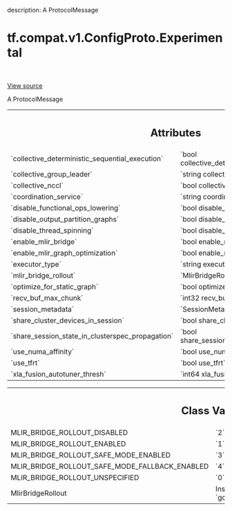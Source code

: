 description: A ProtocolMessage

<div itemscope itemtype="http://developers.google.com/ReferenceObject">
<meta itemprop="name" content="tf.compat.v1.ConfigProto.Experimental" />
<meta itemprop="path" content="Stable" />
<meta itemprop="property" content="MLIR_BRIDGE_ROLLOUT_DISABLED"/>
<meta itemprop="property" content="MLIR_BRIDGE_ROLLOUT_ENABLED"/>
<meta itemprop="property" content="MLIR_BRIDGE_ROLLOUT_SAFE_MODE_ENABLED"/>
<meta itemprop="property" content="MLIR_BRIDGE_ROLLOUT_SAFE_MODE_FALLBACK_ENABLED"/>
<meta itemprop="property" content="MLIR_BRIDGE_ROLLOUT_UNSPECIFIED"/>
<meta itemprop="property" content="MlirBridgeRollout"/>
</div>

# tf.compat.v1.ConfigProto.Experimental

<!-- Insert buttons and diff -->

<table class="tfo-notebook-buttons tfo-api nocontent" align="left">

</table>

<a target="_blank" href="/code/stable/tensorflow/core/protobuf/config.proto">View source</a>



A ProtocolMessage

<!-- Placeholder for "Used in" -->




<!-- Tabular view -->
 <table class="responsive fixed orange">
<colgroup><col width="214px"><col></colgroup>
<tr><th colspan="2"><h2 class="add-link">Attributes</h2></th></tr>

<tr>
<td>
`collective_deterministic_sequential_execution`
</td>
<td>
`bool collective_deterministic_sequential_execution`
</td>
</tr><tr>
<td>
`collective_group_leader`
</td>
<td>
`string collective_group_leader`
</td>
</tr><tr>
<td>
`collective_nccl`
</td>
<td>
`bool collective_nccl`
</td>
</tr><tr>
<td>
`coordination_service`
</td>
<td>
`string coordination_service`
</td>
</tr><tr>
<td>
`disable_functional_ops_lowering`
</td>
<td>
`bool disable_functional_ops_lowering`
</td>
</tr><tr>
<td>
`disable_output_partition_graphs`
</td>
<td>
`bool disable_output_partition_graphs`
</td>
</tr><tr>
<td>
`disable_thread_spinning`
</td>
<td>
`bool disable_thread_spinning`
</td>
</tr><tr>
<td>
`enable_mlir_bridge`
</td>
<td>
`bool enable_mlir_bridge`
</td>
</tr><tr>
<td>
`enable_mlir_graph_optimization`
</td>
<td>
`bool enable_mlir_graph_optimization`
</td>
</tr><tr>
<td>
`executor_type`
</td>
<td>
`string executor_type`
</td>
</tr><tr>
<td>
`mlir_bridge_rollout`
</td>
<td>
`MlirBridgeRollout mlir_bridge_rollout`
</td>
</tr><tr>
<td>
`optimize_for_static_graph`
</td>
<td>
`bool optimize_for_static_graph`
</td>
</tr><tr>
<td>
`recv_buf_max_chunk`
</td>
<td>
`int32 recv_buf_max_chunk`
</td>
</tr><tr>
<td>
`session_metadata`
</td>
<td>
`SessionMetadata session_metadata`
</td>
</tr><tr>
<td>
`share_cluster_devices_in_session`
</td>
<td>
`bool share_cluster_devices_in_session`
</td>
</tr><tr>
<td>
`share_session_state_in_clusterspec_propagation`
</td>
<td>
`bool share_session_state_in_clusterspec_propagation`
</td>
</tr><tr>
<td>
`use_numa_affinity`
</td>
<td>
`bool use_numa_affinity`
</td>
</tr><tr>
<td>
`use_tfrt`
</td>
<td>
`bool use_tfrt`
</td>
</tr><tr>
<td>
`xla_fusion_autotuner_thresh`
</td>
<td>
`int64 xla_fusion_autotuner_thresh`
</td>
</tr>
</table>





<!-- Tabular view -->
 <table class="responsive fixed orange">
<colgroup><col width="214px"><col></colgroup>
<tr><th colspan="2"><h2 class="add-link">Class Variables</h2></th></tr>

<tr>
<td>
MLIR_BRIDGE_ROLLOUT_DISABLED<a id="MLIR_BRIDGE_ROLLOUT_DISABLED"></a>
</td>
<td>
`2`
</td>
</tr><tr>
<td>
MLIR_BRIDGE_ROLLOUT_ENABLED<a id="MLIR_BRIDGE_ROLLOUT_ENABLED"></a>
</td>
<td>
`1`
</td>
</tr><tr>
<td>
MLIR_BRIDGE_ROLLOUT_SAFE_MODE_ENABLED<a id="MLIR_BRIDGE_ROLLOUT_SAFE_MODE_ENABLED"></a>
</td>
<td>
`3`
</td>
</tr><tr>
<td>
MLIR_BRIDGE_ROLLOUT_SAFE_MODE_FALLBACK_ENABLED<a id="MLIR_BRIDGE_ROLLOUT_SAFE_MODE_FALLBACK_ENABLED"></a>
</td>
<td>
`4`
</td>
</tr><tr>
<td>
MLIR_BRIDGE_ROLLOUT_UNSPECIFIED<a id="MLIR_BRIDGE_ROLLOUT_UNSPECIFIED"></a>
</td>
<td>
`0`
</td>
</tr><tr>
<td>
MlirBridgeRollout<a id="MlirBridgeRollout"></a>
</td>
<td>
Instance of `google.protobuf.internal.enum_type_wrapper.EnumTypeWrapper`
</td>
</tr>
</table>

